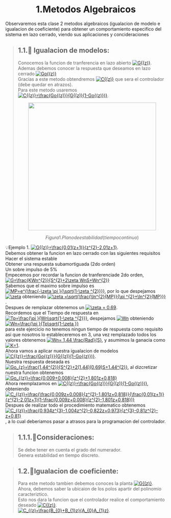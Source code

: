 # <center> 1.Metodos Algebraicos </center>

Observaremos esta clase 2 metodos algebraicos (igualacion de modelo e igualacion de coeficiente) para obtener un comportamiento especifico del sistema en lazo cerrado, viendo sus aplicaciones y concideraciones

> ## 1.1.🔑 Igualacion de modelos:
> Conocemos la funcion de tranferencia en lazo abierto <a href="http://www.alciro.org/tools/matematicas/editor-ecuaciones.jsp?eq=G{(z)}"><img src="http://www.alciro.org/cgi/tex.cgi?G{(z)}" title="G{(z)}" border="0" /></a>.\
> Ademas debemos conocer la respuesta que deseamos en lazo cerrado <a href="http://www.alciro.org/tools/matematicas/editor-ecuaciones.jsp?eq=Go{(z)}"><img src="http://www.alciro.org/cgi/tex.cgi?Go{(z)}" title="Go{(z)}" border="0" /></a>\
> Gracias a este metodo obtendremos <a href="http://www.alciro.org/tools/matematicas/editor-ecuaciones.jsp?eq=C{(z)}"><img src="http://www.alciro.org/cgi/tex.cgi?C{(z)}" title="C{(z)}" border="0" /></a> que sera el controlador (debe quedar en atrazos).\
> Para este metodo usaremos <a href="http://www.alciro.org/tools/matematicas/editor-ecuaciones.jsp?eq=C{(z)}=\frac{Go{(z)}}{G{(z)}(1-Go{(z)})}"><img src="http://www.alciro.org/cgi/tex.cgi?C{(z)}=\frac{Go{(z)}}{G{(z)}(1-Go{(z)})}" title="C{(z)}=\frac{Go{(z)}}{G{(z)}(1-Go{(z)})}" border="0" /></a>.
>
><p align="center">
><img src="https://github.com/user-attachments/assets/67ad39e1-77a3-4824-8ce8-cd5c5ab084bb" width="400" height="400">
> </p>
>
>$$Figura 1. Plano de estabilidad(tiempo continuo)$$

💡Ejemplo 1. <a href="http://www.alciro.org/tools/matematicas/editor-ecuaciones.jsp?eq=G{(z)}=\frac{0,01(z+1)}{z^{2}-2,01z+1}"><img src="http://www.alciro.org/cgi/tex.cgi?G{(z)}=\frac{0,01(z+1)}{z^{2}-2,01z+1}" title="G{(z)}=\frac{0,01(z+1)}{z^{2}-2,01z+1}" border="0" /></a>.\
Debemos obtener la funcion en lazo cerrado con las siguientes requisitos\
Hacer el sistema estable\
Obtener una respuesta subamortiguada (2do orden)\
Un sobre impulso de 5%\
Empecemos por recordar la funcion de tranferenciade 2do orden, <a href="http://www.alciro.org/tools/matematicas/editor-ecuaciones.jsp?eq=G=\frac{KWn^{2}}{S^{2}+2\zeta WnS+Wn^{2}}"><img src="http://www.alciro.org/cgi/tex.cgi?G=\frac{KWn^{2}}{S^{2}+2\zeta WnS+Wn^{2}}" title="G=\frac{KWn^{2}}{S^{2}+2\zeta WnS+Wn^{2}}" border="0" /></a>\
Sabemos que el maximo sobre impulso es <a href="http://www.alciro.org/tools/matematicas/editor-ecuaciones.jsp?eq=MP=e^{\frac{-\zeta \pi }{\sqrt{1-\zeta ^{2}}}}"><img src="http://www.alciro.org/cgi/tex.cgi?MP=e^{\frac{-\zeta \pi }{\sqrt{1-\zeta ^{2}}}}" title="MP=e^{\frac{-\zeta \pi }{\sqrt{1-\zeta ^{2}}}}" border="0" /></a>, por lo que despejamos <a href="http://www.alciro.org/tools/matematicas/editor-ecuaciones.jsp?eq=\zeta "><img src="http://www.alciro.org/cgi/tex.cgi?\zeta " title="\zeta " border="0" /></a> obteniendo <a href="http://www.alciro.org/tools/matematicas/editor-ecuaciones.jsp?eq=\zeta =\sqrt{\frac{\ln^{2}{MP}}{\pi ^{2}+\ln^{2}{MP}}}"><img src="http://www.alciro.org/cgi/tex.cgi?\zeta =\sqrt{\frac{\ln^{2}{MP}}{\pi ^{2}+\ln^{2}{MP}}}" title="\zeta =\sqrt{\frac{\ln^{2}{MP}}{\pi ^{2}+\ln^{2}{MP}}}" border="0" /></a>.\
Despues de remplazar obtenemos un <a href="http://www.alciro.org/tools/matematicas/editor-ecuaciones.jsp?eq=\zeta = 0.69"><img src="http://www.alciro.org/cgi/tex.cgi?\zeta = 0.69" title="\zeta = 0.69" border="0" /></a>.\
Recordemos que el Tiempo de respuesta en <a href="http://www.alciro.org/tools/matematicas/editor-ecuaciones.jsp?eq=Tp=\frac{\pi }{Wn\sqrt{1-\zeta ^{2}}}"><img src="http://www.alciro.org/cgi/tex.cgi?Tp=\frac{\pi }{Wn\sqrt{1-\zeta ^{2}}}" title="Tp=\frac{\pi }{Wn\sqrt{1-\zeta ^{2}}}" border="0" /></a>, despejamos <a href="http://www.alciro.org/tools/matematicas/editor-ecuaciones.jsp?eq=Wn"><img src="http://www.alciro.org/cgi/tex.cgi?Wn" title="Wn" border="0" /></a> obteniendo <a href="http://www.alciro.org/tools/matematicas/editor-ecuaciones.jsp?eq=Wn=\frac{\pi }{Tp\sqrt{1-\zeta }}"><img src="http://www.alciro.org/cgi/tex.cgi?Wn=\frac{\pi }{Tp\sqrt{1-\zeta }}" title="Wn=\frac{\pi }{Tp\sqrt{1-\zeta }}" border="0" /></a>\
para este ejercicio no tenemos ningun tiempo de respuesta como requisito asi que nosotros lo estableceremos en 3, una vez remplazado todos los valores obtenemos <a href="http://www.alciro.org/tools/matematicas/editor-ecuaciones.jsp?eq=Wn= 1,44 \frac{Rad}{S}"><img src="http://www.alciro.org/cgi/tex.cgi?Wn= 1,44 \frac{Rad}{S}" title="Wn= 1,44 \frac{Rad}{S}" border="0" /></a>, y asumimos la ganacia como <a href="http://www.alciro.org/tools/matematicas/editor-ecuaciones.jsp?eq=K=1"><img src="http://www.alciro.org/cgi/tex.cgi?K=1" title="K=1" border="0" /></a>.\
Ahora vamos a aplicar nuestra igualacion de modelos <a href="http://www.alciro.org/tools/matematicas/editor-ecuaciones.jsp?eq=C{(z)}=\frac{Go{(z)}}{G{(z)}(1-Go{(z)})}"><img src="http://www.alciro.org/cgi/tex.cgi?C{(z)}=\frac{Go{(z)}}{G{(z)}(1-Go{(z)})}" title="C{(z)}=\frac{Go{(z)}}{G{(z)}(1-Go{(z)})}" border="0" /></a>.\
Nuestra respuesta deseada es <a href="http://www.alciro.org/tools/matematicas/editor-ecuaciones.jsp?eq=Go_{z}=\frac{1,44^{2}}{S^{2}+2(1,44)(0,69)S+1.44^{2}}"><img src="http://www.alciro.org/cgi/tex.cgi?Go_{z}=\frac{1,44^{2}}{S^{2}+2(1,44)(0,69)S+1.44^{2}}" title="Go_{z}=\frac{1,44^{2}}{S^{2}+2(1,44)(0,69)S+1.44^{2}}" border="0" /></a>, al dizcretizar nuestra funcion obtenemos <a href="http://www.alciro.org/tools/matematicas/editor-ecuaciones.jsp?eq=Go_{(z)}=\frac{0,009+0,008}{z^{2}-1,801z+0,818}"><img src="http://www.alciro.org/cgi/tex.cgi?Go_{(z)}=\frac{0,009+0,008}{z^{2}+1,801z+0,818}" title="Go_{(z)}=\frac{0,009+0,008}{z^{2}+1,801z+0,818}" border="0" /></a>\
Ahora reemplazamos en <a href="http://www.alciro.org/tools/matematicas/editor-ecuaciones.jsp?eq=C{(z)}=\frac{Go{(z)}}{G{(z)}(1-Go{(z)})}"><img src="http://www.alciro.org/cgi/tex.cgi?C{(z)}=\frac{Go{(z)}}{G{(z)}(1-Go{(z)})}" title="C{(z)}=\frac{Go{(z)}}{G{(z)}(1-Go{(z)})}" border="0" /></a>, obteniendo <a href="http://www.alciro.org/tools/matematicas/editor-ecuaciones.jsp?eq=C_{(z)}=\frac{\frac{0,009z+0.008}{z^{2}-1,801z+0,818}}{\frac{0,01(z+1)}{z^{2}-2,01z+1}(1-\frac{0,009z+0,008}{z^{2}-1,801z+0,818})}"><img src="http://www.alciro.org/cgi/tex.cgi?C_{(z)}=\frac{\frac{0,009z+0.008}{z^{2}-1,801z+0,818}}{\frac{0,01(z+1)}{z^{2}-2,01z+1}(1-\frac{0,009z+0,008}{z^{2}-1,801z+0,818})}" title="C_{(z)}=\frac{\frac{0,009z+0.008}{z^{2}-1,801z+0,818}}{\frac{0,01(z+1)}{z^{2}-2,01z+1}(1-\frac{0,009z+0,008}{z^{2}-1,801z+0,818})}" border="0" /></a>\
Despues de realizar todo el procedimiento matematico obtenemos <a href="http://www.alciro.org/tools/matematicas/editor-ecuaciones.jsp?eq=C_{(z)}=\frac{0,934z^{3}-1,004z^{2}-0,822z+0,973}{z^{3}-0,81z^{2}-z+0,81}"><img src="http://www.alciro.org/cgi/tex.cgi?C_{(z)}=\frac{0,934z^{3}-1,004z^{2}-0,822z+0,973}{z^{3}-0,81z^{2}-z+0,81}" title="C_{(z)}=\frac{0,934z^{3}-1,004z^{2}-0,822z+0,973}{z^{3}-0,81z^{2}-z+0,81}" border="0" /></a>, a lo cual deberiamos pasar a atrasos para la programacion del controlador.

>## 1.1.1.🔑Consideraciones:
>Se debe tener en cuenta el grado del numerador.\
>Genera estabilidad en tiempo discreto.

>## 1.2.🔑Igualacion de coeficiente:
>Para este metodo tambien debemos conoces la planta <a href="http://www.alciro.org/tools/matematicas/editor-ecuaciones.jsp?eq=G{(z)}"><img src="http://www.alciro.org/cgi/tex.cgi?G{(z)}" title="G{(z)}" border="0" /></a>.\
>Ahora, debemos saber la ubicaion de los polos apartir del polinomio caracteriztico.\
>Esto nos dara la funcion que el controlador realice el comportamiento deseado <a href="http://www.alciro.org/tools/matematicas/editor-ecuaciones.jsp?eq=C{(z)}"><img src="http://www.alciro.org/cgi/tex.cgi?C{(z)}" title="C{(z)}" border="0" /></a>.\
><a href="http://www.alciro.org/tools/matematicas/editor-ecuaciones.jsp?eq=C_{(z)=\frac{B_{0}+B_{1}z}{A_{0}A_{1}z}"><img src="http://www.alciro.org/cgi/tex.cgi?C_{(z)=\frac{B_{0}+B_{1}z}{A_{0}A_{1}z}" title="C_{(z)=\frac{B_{0}+B_{1}z}{A_{0}A_{1}z}" border="0" /></a>.

